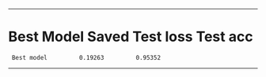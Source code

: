 -------------------------------------------------
Best Model Saved       Test loss        Test acc
=================================================
     Best model         0.19263         0.95352
-------------------------------------------------
